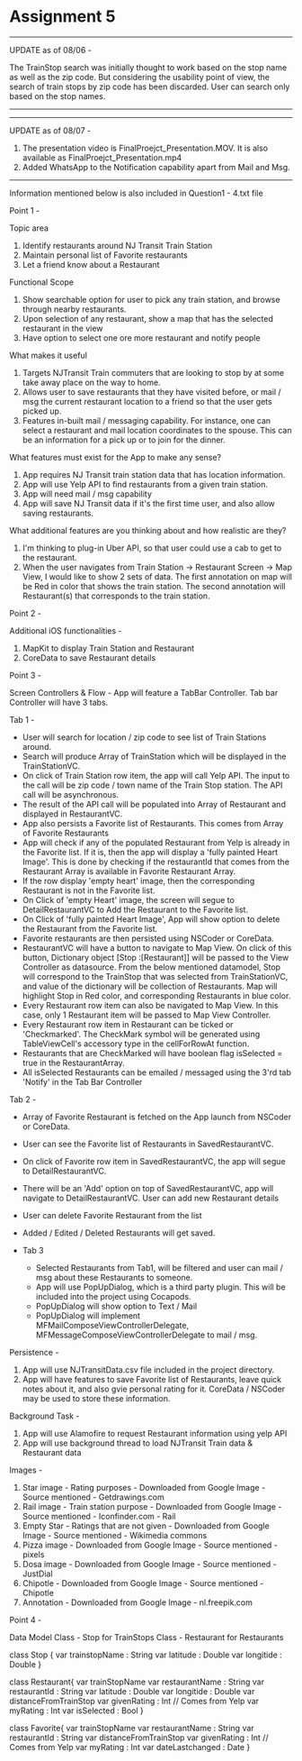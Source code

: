 # Assignment 5


***************************************
UPDATE as of 08/06 -

The TrainStop search was initially thought to work based on the stop name as well as the zip code. But considering the usability point of view, the search of train stops by zip code  has been discarded.  User can search only based on the stop names.

**************************************

**************************************
UPDATE as of 08/07 -

1) The presentation video is FinalProejct_Presentation.MOV. It is also available as FinalProejct_Presentation.mp4
2) Added WhatsApp to the Notification capability apart from Mail and Msg.

**************************************
Information mentioned below  is also included in Question1 - 4.txt file

Point 1 -

Topic area

1) Identify restaurants around NJ Transit Train Station
2) Maintain personal list of Favorite restaurants
3) Let a friend know about a Restaurant


Functional Scope 

1) Show searchable option for user to pick any train station, and browse through nearby restaurants.
2) Upon selection of any restaurant, show a map that has the selected restaurant in the view
3) Have option to select one ore more restaurant and notify people

What makes it useful

1) Targets NJTransit Train commuters that are looking to stop by at some take away place on the way to home. 
2) Allows user to save restaurants that they have visited before, or mail / msg the current restaurant location to a friend so that the user gets picked up.
3) Features in-built mail / messaging capability. For instance, one can select a restaurant and mail location coordinates to the spouse. This can be an information for a pick up or to join for the dinner.

What features must exist for the App to make any sense?

1) App requires NJ Transit train station data that has location information.
2) App will use Yelp API to find restaurants from a given train station.
3) App will need mail / msg capability 
4) App will save NJ Transit data if it's the first time user, and also allow saving restaurants.

What additional features are you thinking about and how realistic are they?

1) I'm thinking to plug-in Uber API, so that user could use a cab to get to the restaurant.
2) When the user navigates from Train Station -> Restaurant Screen -> Map View, I would like to show 2 sets of data. The first annotation on map will be Red in color that shows the train station. The second annotation will Restaurant(s) that corresponds to the train station.


Point 2 -

Additional iOS functionalities -

1) MapKit to display Train Station and Restaurant
2) CoreData to save Restaurant details

Point 3 -

Screen Controllers & Flow -
App will feature a TabBar Controller. Tab bar Controller will have 3 tabs. 

Tab 1 -

- User will search for location / zip code to see list of Train Stations around.
- Search will produce Array of TrainStation which will be displayed in the TrainStationVC.
- On click of Train Station row item, the app will call Yelp API. The input to the call will be zip code / town name of the 
  Train Stop station. The API call will be asynchronous. 
- The result of the API call will be populated into Array of Restaurant and displayed in RestaurantVC.
- App also persists a Favorite list of Restaurants. This comes from Array of Favorite Restaurants
- App will check if any of the populated Restaurant from Yelp is already in the Favorite list. If it is, then the app will display  a 'fully painted Heart Image'.  This is done by checking if the restaurantId that comes from the Restaurant Array is available in Favorite Restaurant Array.
- If the row display 'empty heart' image, then the corresponding Restaurant is not in the Favorite list.
- On Click of 'empty Heart' image, the screen will segue to DetailRestaurantVC  to Add the Restaurant to the Favorite list.
- On Click of 'fully painted Heart Image', App will show option to delete the Restaurant from the Favorite list.
- Favorite restaurants are then persisted using NSCoder or CoreData.
- RestaurantVC will have a button to navigate to Map View. On click of this button, Dictionary object [Stop :[Restaurant]] will be passed to the View Controller as datasource. From the below mentioned datamodel, Stop will correspond to the TrainStop that was selected from TrainStationVC, and value of the dictionary will be collection of Restaurants. Map will highlight Stop in Red color, and corresponding Restaurants in blue color.
- Every Restaurant row item can also be navigated to Map View. In this case, only 1 Restaurant item will be passed to Map View Controller. 
- Every Restaurant row item in Restaurant can be ticked or 'Checkmarked'. The CheckMark symbol will be generated using TableViewCell's accessory type in the cellForRowAt function. 
- Restaurants that are CheckMarked will have boolean flag isSelected = true in the RestaurantArray.
- All isSelected Restaurants can be emailed / messaged using the 3'rd tab 'Notify' in the Tab Bar Controller


Tab 2 -

- Array of Favorite Restaurant is fetched on the App launch from NSCoder or CoreData. 
- User can see the Favorite list of Restaurants in SavedRestaurantVC. 
- On click of Favorite row item in SavedRestaurantVC, the app will segue to DetailRestaurantVC.
- There will be an 'Add' option on top of SavedRestaurantVC, app will navigate to DetailRestaurantVC. User can add new Restaurant details 
- User can delete Favorite Restaurant from the list 
- Added / Edited / Deleted Restaurants will get saved.


- Tab 3 

    - Selected Restaurants from Tab1, will be filtered and user can mail / msg about these Restaurants to someone.
    - App will use PopUpDialog, which is a third party plugin. This will be included into the project using Cocapods.
    - PopUpDialog will show option to Text / Mail
    - PopUpDialog will implement MFMailComposeViewControllerDelegate, MFMessageComposeViewControllerDelegate to mail / msg.
    

Persistence -

1) App will use NJTransitData.csv file included in the project directory. 
2) App will have features to save Favorite list of Restaurants, leave quick notes about it, and also gvie personal rating for it.  CoreData / NSCoder may be used to store these information.

Background Task -
1) App will use Alamofire to request Restaurant information using yelp API
2) App will use background thread to load NJTransit Train data & Restaurant data

Images -
1) Star image - Rating purposes - Downloaded from Google Image - Source mentioned - Getdrawings.com
2) Rail image - Train station purpose - Downloaded from Google Image - Source mentioned - Iconfinder.com - Rail
3) Empty Star - Ratings that are not given  - Downloaded from Google Image - Source mentioned - Wikimedia commons
4) Pizza image  - Downloaded from Google Image - Source mentioned - pixels
5) Dosa image  - Downloaded from Google Image - Source mentioned - JustDial
6) Chipotle  - Downloaded from Google Image - Source mentioned -  Chipotle
7) Annotation - Downloaded from Google Image - nl.freepik.com

Point 4 -

Data Model
Class - Stop  for TrainStops
Class - Restaurant for Restaurants

class Stop {
var trainstopName : String
var latitude : Double
var longitide : Double
}

class Restaurant{
var trainStopName
var restaurantName : String
var restaurantId : String
var latitude : Double
var longitide : Double
var distanceFromTrainStop
var givenRating : Int // Comes from Yelp
var myRating : Int
var isSelected : Bool
}

class Favorite{
var trainStopName
var restaurantName : String
var restaurantId : String
var distanceFromTrainStop
var givenRating : Int // Comes from Yelp
var myRating : Int
var dateLastchanged : Date
}




